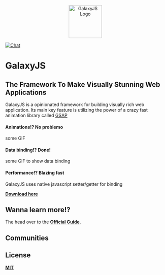 <p align="center">
  <a href="https://galaxyjs.github.io" target="_blank" rel="noopener noreferrer"><img width="104" src="http://galaxyjs.github.io/styles/images/logo.png" alt="GalaxyJS Logo"></a>
</p>

<p>
  <a href="https://gitter.im/GalaxyJS/galaxy?utm_source=badge&utm_medium=badge&utm_campaign=pr-badge&utm_content=badge" target="_blank"><img src="https://badges.gitter.im/GalaxyJS/galaxy.svg" alt="Chat"></a>
</p>

# GalaxyJS
## The Framework To Make Visually Stunning Web Applications

GalaxyJS is a opinionated framework for building visually rich web application. Its main key feature is utilizing the power of a crazy fast animation library called [GSAP](https://github.com/greensock/GSAP)

#### Animations!? No problemo
some GIF

#### Data binding!? Done!
some GIF to show data binding

#### Performance!?  Blazing fast
GalaxyJS uses native javascript setter/getter for binding

**[Download here](https://github.com/GalaxyJS/galaxy/releases/latest)**

## Wanna learn more!?

The head over to the **[Official Guide](http://galaxyjs.github.io/#!/guide)**.

## Communities


## License 
**[MIT](https://opensource.org/licenses/MIT)**
